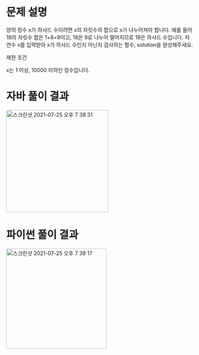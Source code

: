 # 문제 설명
양의 정수 x가 하샤드 수이려면 x의 자릿수의 합으로 x가 나누어져야 합니다. 예를 들어 18의 자릿수 합은 1+8=9이고, 18은 9로 나누어 떨어지므로 18은 하샤드 수입니다. 자연수 x를 입력받아 x가 하샤드 수인지 아닌지 검사하는 함수, solution을 완성해주세요.


제한 조건


x는 1 이상, 10000 이하인 정수입니다.

# 자바 풀이 결과
<img width="274" alt="스크린샷 2021-07-25 오후 7 38 31" src="https://user-images.githubusercontent.com/42399580/126896233-b0693a6a-bff5-4efa-b877-be90f7b533da.png">

# 파이썬 풀이 결과
<img width="269" alt="스크린샷 2021-07-25 오후 7 38 17" src="https://user-images.githubusercontent.com/42399580/126896236-fede20b4-64b0-41a7-beb1-614938b59dae.png">
